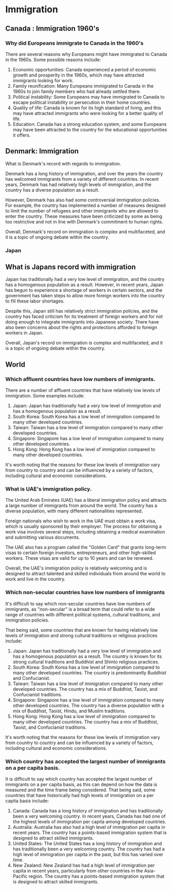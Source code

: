 # Immigration

## Canada : Immigration 1960's

### Why did Europeans immigrate to Canada in the 1960's

There are several reasons why Europeans might have immigrated to Canada in the 1960s. Some possible reasons include:

1. Economic opportunities: Canada experienced a period of economic growth and prosperity in the 1960s, which may have attracted immigrants looking for work.
2. Family reunification: Many Europeans immigrated to Canada in the 1960s to join family members who had already settled there.
3. Political instability: Some Europeans may have immigrated to Canada to escape political instability or persecution in their home countries.
4. Quality of life: Canada is known for its high standard of living, and this may have attracted immigrants who were looking for a better quality of life.
5. Education: Canada has a strong education system, and some Europeans may have been attracted to the country for the educational opportunities it offers.

## Denmark: Immigration

What is Denmark's record with regards to immigration.

Denmark has a long history of immigration, and over the years the country has welcomed immigrants from a variety of different countries. In recent years, Denmark has had relatively high levels of immigration, and the country has a diverse population as a result.

However, Denmark has also had some controversial immigration policies. For example, the country has implemented a number of measures designed to limit the number of refugees and other immigrants who are allowed to enter the country. These measures have been criticized by some as being too restrictive and not in line with Denmark's commitment to human rights.

Overall, Denmark's record on immigration is complex and multifaceted, and it is a topic of ongoing debate within the country.

### Japan

## What is Japans record with immigration

Japan has traditionally had a very low level of immigration, and the country has a homogenous population as a result. However, in recent years, Japan has begun to experience a shortage of workers in certain sectors, and the government has taken steps to allow more foreign workers into the country to fill these labor shortages.

Despite this, Japan still has relatively strict immigration policies, and the country has faced criticism for its treatment of foreign workers and for not doing enough to integrate immigrants into Japanese society. There have also been concerns about the rights and protections afforded to foreign workers in Japan.

Overall, Japan's record on immigration is complex and multifaceted, and it is a topic of ongoing debate within the country.

## World

### Which affluent countries have low numbers of immigrants.

There are a number of affluent countries that have relatively low levels of immigration. Some examples include:

1. Japan: Japan has traditionally had a very low level of immigration and has a homogenous population as a result.
2. South Korea: South Korea has a low level of immigration compared to many other developed countries.
3. Taiwan: Taiwan has a low level of immigration compared to many other developed countries.
4. Singapore: Singapore has a low level of immigration compared to many other developed countries.
5. Hong Kong: Hong Kong has a low level of immigration compared to many other developed countries.

It's worth noting that the reasons for these low levels of immigration vary from country to country and can be influenced by a variety of factors, including cultural and economic considerations.

### What is UAE's immigration policy.

The United Arab Emirates (UAE) has a liberal immigration policy and attracts a large number of immigrants from around the world. The country has a diverse population, with many different nationalities represented.

Foreign nationals who wish to work in the UAE must obtain a work visa, which is usually sponsored by their employer. The process for obtaining a work visa involves several steps, including obtaining a medical examination and submitting various documents.

The UAE also has a program called the "Golden Card" that grants long-term visas to certain foreign investors, entrepreneurs, and other high-skilled workers. These visas are valid for up to 10 years and can be renewed.

Overall, the UAE's immigration policy is relatively welcoming and is designed to attract talented and skilled individuals from around the world to work and live in the country.

### Which non-secular countries have low numbers of immigrants

It's difficult to say which non-secular countries have low numbers of immigrants, as "non-secular" is a broad term that could refer to a wide range of countries with different political systems, cultural traditions, and immigration policies.

That being said, some countries that are known for having relatively low levels of immigration and strong cultural traditions or religious practices include:

1. Japan: Japan has traditionally had a very low level of immigration and has a homogenous population as a result. The country is known for its strong cultural traditions and Buddhist and Shinto religious practices.
2. South Korea: South Korea has a low level of immigration compared to many other developed countries. The country is predominantly Buddhist and Confucianist.
3. Taiwan: Taiwan has a low level of immigration compared to many other developed countries. The country has a mix of Buddhist, Taoist, and Confucianist traditions.
4. Singapore: Singapore has a low level of immigration compared to many other developed countries. The country has a diverse population with a mix of Buddhist, Taoist, Hindu, and Muslim traditions.
5. Hong Kong: Hong Kong has a low level of immigration compared to many other developed countries. The country has a mix of Buddhist, Taoist, and Confucianist traditions.

It's worth noting that the reasons for these low levels of immigration vary from country to country and can be influenced by a variety of factors, including cultural and economic considerations.

### Which country has accepted the largest number of immigrants on a per capita basis.

It is difficult to say which country has accepted the largest number of immigrants on a per capita basis, as this can depend on how the data is measured and the time frame being considered. That being said, some countries that have historically had high levels of immigration on a per capita basis include:

1. Canada: Canada has a long history of immigration and has traditionally been a very welcoming country. In recent years, Canada has had one of the highest levels of immigration per capita among developed countries.
2. Australia: Australia has also had a high level of immigration per capita in recent years. The country has a points-based immigration system that is designed to attract skilled immigrants.
3. United States: The United States has a long history of immigration and has traditionally been a very welcoming country. The country has had a high level of immigration per capita in the past, but this has varied over time.
4. New Zealand: New Zealand has had a high level of immigration per capita in recent years, particularly from other countries in the Asia-Pacific region. The country has a points-based immigration system that is designed to attract skilled immigrants.

